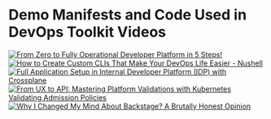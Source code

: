 # Demo Manifests and Code Used in DevOps Toolkit Videos

[![From Zero to Fully Operational Developer Platform in 5 Steps!](https://img.youtube.com/vi/fZ2DjdqT1e0/0.jpg)](https://youtu.be/fZ2DjdqT1e0)
[![How to Create Custom CLIs That Make Your DevOps Life Easier - Nushell](https://img.youtube.com/vi/TgQZz2kGysk/0.jpg)](https://youtu.be/TgQZz2kGysk)
[![Full Application Setup in Internal Developer Platform (IDP) with Crossplane](https://img.youtube.com/vi/WpgiVlODt4I/0.jpg)](https://youtu.be/WpgiVlODt4I)
[![From UX to API: Mastering Platform Validations with Kubernetes Validating Admission Policies](https://img.youtube.com/vi/8jtYN-qvSqA/0.jpg)](https://youtu.be/8jtYN-qvSqA)
[![Why I Changed My Mind About Backstage? A Brutally Honest Opinion](https://img.youtube.com/vi/qi7eH6dZJOk/0.jpg)](https://youtu.be/qi7eH6dZJOk)
